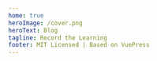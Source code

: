 ```yaml
---
home: true
heroImage: /cover.png
heroText: Blog
tagline: Record the Learning
footer: MIT Licensed | Based on VuePress
---
```

